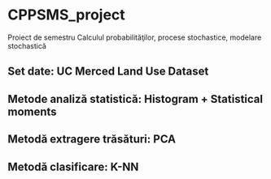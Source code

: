 # CPPSMS_project
Proiect de semestru Calculul probabilităţilor, procese stochastice, modelare stochastică 

## Set date: UC Merced Land Use Dataset
## Metode analiză statistică: Histogram + Statistical moments
## Metodă extragere trăsături: PCA
## Metodă clasificare: K-NN 
